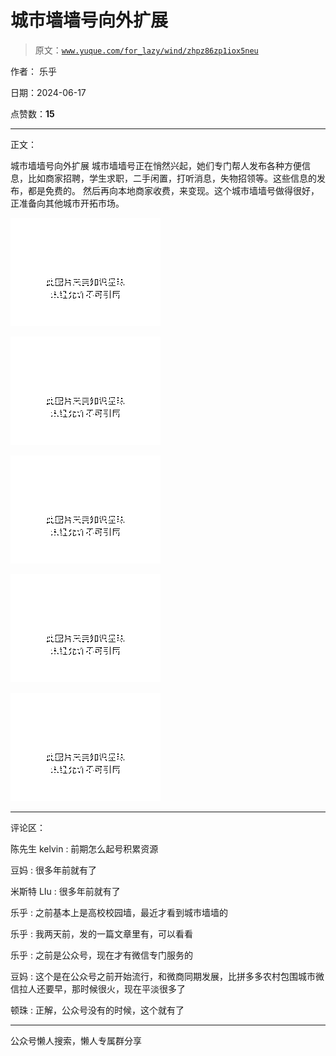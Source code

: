# 城市墙墙号向外扩展

> 原文：[`www.yuque.com/for_lazy/wind/zhpz86zp1iox5neu`](https://www.yuque.com/for_lazy/wind/zhpz86zp1iox5neu)

作者： 乐乎

日期：2024-06-17

点赞数：**15**

* * *

正文：

城市墙墙号向外扩展
城市墙墙号正在悄然兴起，她们专门帮人发布各种方便信息，比如商家招聘，学生求职，二手闲置，打听消息，失物招领等。这些信息的发布，都是免费的。
然后再向本地商家收费，来变现。这个城市墙墙号做得很好，正准备向其他城市开拓市场。

![](img/f252e9243d3129d5a687dc4edd34b39a.png "None")

![](img/03ff58097cf80ec1ec0b578731586756.png "None")

![](img/eaaaad382dea4b619776bf1866ff0d72.png "None")

![](img/dbf9c087217a41080f03363b18e2e768.png "None")

![](img/9df156e74c45b0838ebe7def4312f3d4.png "None")

* * *

评论区：

陈先生 kelvin : 前期怎么起号积累资源

豆妈 : 很多年前就有了

米斯特 LIu : 很多年前就有了

乐乎 : 之前基本上是高校校园墙，最近才看到城市墙墙的

乐乎 : 我两天前，发的一篇文章里有，可以看看

乐乎 : 之前是公众号，现在才有微信专门服务的

豆妈 : 这个是在公众号之前开始流行，和微商同期发展，比拼多多农村包围城市微信拉人还要早，那时候很火，现在平淡很多了

顿珠 : 正解，公众号没有的时候，这个就有了

* * *

公众号懒人搜索，懒人专属群分享
